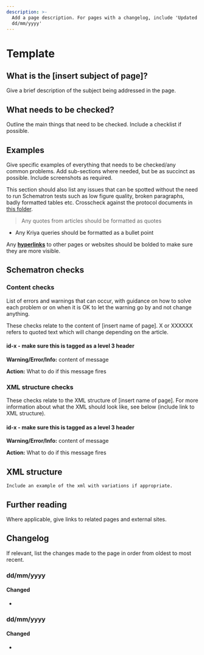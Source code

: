```yaml
---
description: >-
  Add a page description. For pages with a changelog, include 'Updated
  dd/mm/yyyy'
---
```


# Template

## What is the \[insert subject of page\]?

Give a brief description of the subject being addressed in the page. 

## What needs to be checked?

Outline the main things that need to be checked. Include a checklist if possible.

## Examples

Give specific examples of everything that needs to be checked/any common problems. Add sub-sections where needed, but be as succinct as possible. Include screenshots as required.

This section should also list any issues that can be spotted without the need to run Schematron tests such as low figure quality, broken paragraphs, badly formatted tables etc. Crosscheck against the protocol documents in [this folder](https://drive.google.com/drive/folders/0B2wDI5EMHiJ-UzctZnVBdWFwbzA).

> Any quotes from articles should be formatted as quotes

* Any Kriya queries should be formatted as a bullet point

Any [**hyperlinks**](untitled-4.md) to other pages or websites should be bolded to make sure they are more visible. 

## Schematron checks

### Content checks

List of errors and warnings that can occur, with guidance on how to solve each problem or on when it is OK to let the warning go by and not change anything.

These checks relate to the content of \[insert name of page\]. X or XXXXXX refers to quoted text which will change depending on the article.

#### id-x - make sure this is tagged as a level 3 header

**Warning/Error/Info:** content of message

**Action:** What to do if this message fires

### XML structure checks

These checks relate to the XML structure of \[insert name of page\]. For more information about what the XML should look like, see below \(include link to XML structure\).

#### id-x - make sure this is tagged as a level 3 header

**Warning/Error/Info:** content of message

**Action:** What to do if this message fires

## XML structure

```
Include an example of the xml with variations if appropriate. 
```

## Further reading

Where applicable, give links to related pages and external sites.

## Changelog

If relevant, list the changes made to the page in order from oldest to most recent.

### dd/mm/yyyy

#### Changed

* 
### dd/mm/yyyy

#### Changed

* 
